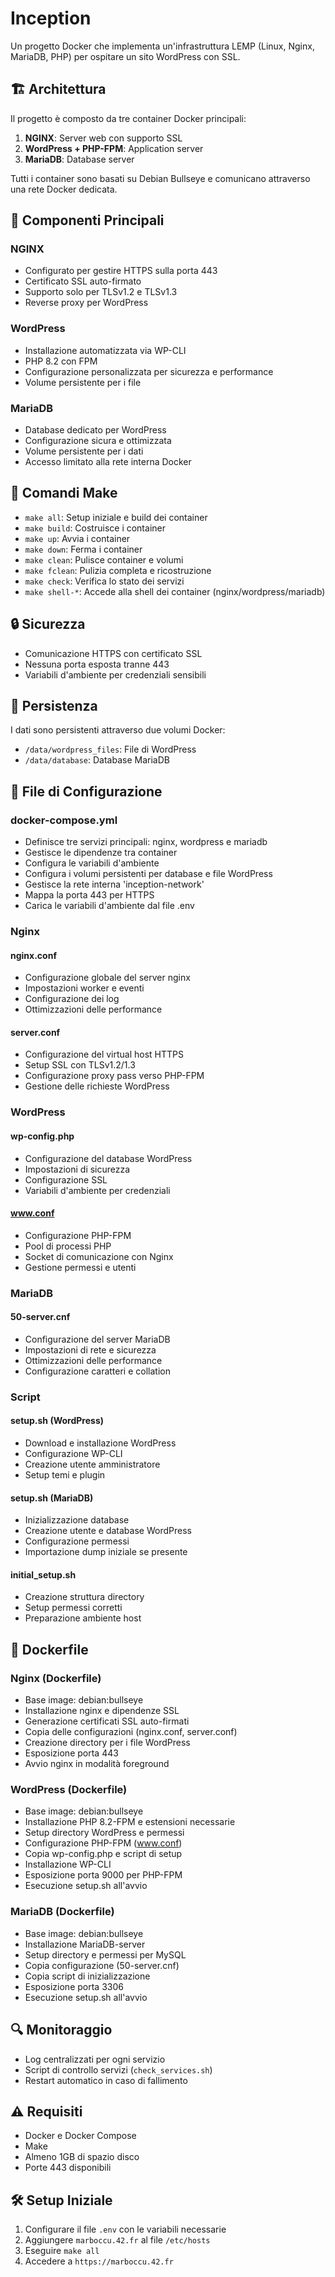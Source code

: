 # Inception

Un progetto Docker che implementa un'infrastruttura LEMP (Linux, Nginx, MariaDB, PHP) per ospitare un sito WordPress con SSL.

## 🏗️ Architettura

Il progetto è composto da tre container Docker principali:

1. **NGINX**: Server web con supporto SSL
2. **WordPress + PHP-FPM**: Application server
3. **MariaDB**: Database server

Tutti i container sono basati su Debian Bullseye e comunicano attraverso una rete Docker dedicata.

## 🔧 Componenti Principali

### NGINX
- Configurato per gestire HTTPS sulla porta 443
- Certificato SSL auto-firmato
- Supporto solo per TLSv1.2 e TLSv1.3
- Reverse proxy per WordPress

### WordPress
- Installazione automatizzata via WP-CLI
- PHP 8.2 con FPM
- Configurazione personalizzata per sicurezza e performance
- Volume persistente per i file

### MariaDB
- Database dedicato per WordPress
- Configurazione sicura e ottimizzata
- Volume persistente per i dati
- Accesso limitato alla rete interna Docker

## 🚀 Comandi Make

- `make all`: Setup iniziale e build dei container
- `make build`: Costruisce i container
- `make up`: Avvia i container
- `make down`: Ferma i container
- `make clean`: Pulisce container e volumi
- `make fclean`: Pulizia completa e ricostruzione
- `make check`: Verifica lo stato dei servizi
- `make shell-*`: Accede alla shell dei container (nginx/wordpress/mariadb)

## 🔒 Sicurezza

- Comunicazione HTTPS con certificato SSL
- Nessuna porta esposta tranne 443
- Variabili d'ambiente per credenziali sensibili

## 💾 Persistenza

I dati sono persistenti attraverso due volumi Docker:
- `/data/wordpress_files`: File di WordPress
- `/data/database`: Database MariaDB

## 📝 File di Configurazione

### docker-compose.yml
- Definisce tre servizi principali: nginx, wordpress e mariadb
- Gestisce le dipendenze tra container
- Configura le variabili d'ambiente
- Configura i volumi persistenti per database e file WordPress
- Gestisce la rete interna 'inception-network'
- Mappa la porta 443 per HTTPS
- Carica le variabili d'ambiente dal file .env

### Nginx
#### nginx.conf
- Configurazione globale del server nginx
- Impostazioni worker e eventi
- Configurazione dei log
- Ottimizzazioni delle performance

#### server.conf
- Configurazione del virtual host HTTPS
- Setup SSL con TLSv1.2/1.3
- Configurazione proxy pass verso PHP-FPM
- Gestione delle richieste WordPress

### WordPress
#### wp-config.php
- Configurazione del database WordPress
- Impostazioni di sicurezza
- Configurazione SSL
- Variabili d'ambiente per credenziali

#### www.conf
- Configurazione PHP-FPM
- Pool di processi PHP
- Socket di comunicazione con Nginx
- Gestione permessi e utenti

### MariaDB
#### 50-server.cnf
- Configurazione del server MariaDB
- Impostazioni di rete e sicurezza
- Ottimizzazioni delle performance
- Configurazione caratteri e collation

### Script
#### setup.sh (WordPress)
- Download e installazione WordPress
- Configurazione WP-CLI
- Creazione utente amministratore
- Setup temi e plugin

#### setup.sh (MariaDB)
- Inizializzazione database
- Creazione utente e database WordPress
- Configurazione permessi
- Importazione dump iniziale se presente

#### initial_setup.sh
- Creazione struttura directory
- Setup permessi corretti
- Preparazione ambiente host

## 🐳 Dockerfile

### Nginx (Dockerfile)
- Base image: debian:bullseye
- Installazione nginx e dipendenze SSL
- Generazione certificati SSL auto-firmati
- Copia delle configurazioni (nginx.conf, server.conf)
- Creazione directory per i file WordPress
- Esposizione porta 443
- Avvio nginx in modalità foreground

### WordPress (Dockerfile)
- Base image: debian:bullseye
- Installazione PHP 8.2-FPM e estensioni necessarie
- Setup directory WordPress e permessi
- Configurazione PHP-FPM (www.conf)
- Copia wp-config.php e script di setup
- Installazione WP-CLI
- Esposizione porta 9000 per PHP-FPM
- Esecuzione setup.sh all'avvio

### MariaDB (Dockerfile)
- Base image: debian:bullseye
- Installazione MariaDB-server
- Setup directory e permessi per MySQL
- Copia configurazione (50-server.cnf)
- Copia script di inizializzazione
- Esposizione porta 3306
- Esecuzione setup.sh all'avvio

## 🔍 Monitoraggio

- Log centralizzati per ogni servizio
- Script di controllo servizi (`check_services.sh`)
- Restart automatico in caso di fallimento

## ⚠️ Requisiti

- Docker e Docker Compose
- Make
- Almeno 1GB di spazio disco
- Porte 443 disponibili

## 🛠️ Setup Iniziale

1. Configurare il file `.env` con le variabili necessarie
2. Aggiungere `marboccu.42.fr` al file `/etc/hosts`
3. Eseguire `make all`
4. Accedere a `https://marboccu.42.fr`
